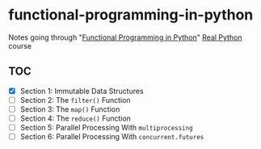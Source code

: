 # functional-programming-in-python

Notes going through "[Functional Programming in Python][course]" [Real Python][realpython] course

## TOC

- [x] Section 1: Immutable Data Structures
- [ ] Section 2: The `filter()` Function
- [ ] Section 3: The `map()` Function
- [ ] Section 4: The `reduce()` Function
- [ ] Section 5: Parallel Processing With `multiprocessing`
- [ ] Section 6: Parallel Processing With `concurrent.futures`

[course]: https://realpython.com/courses/functional-programming-python/
[realpython]: https://realpython.com/
